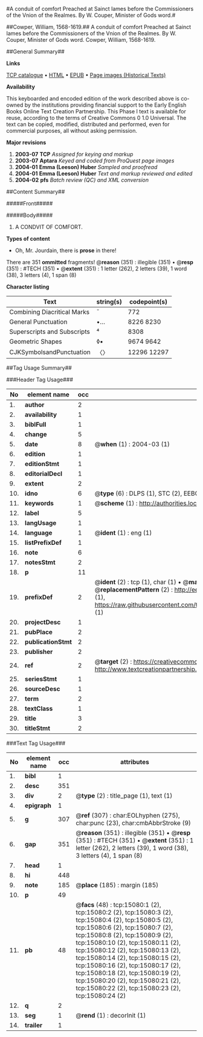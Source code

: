 #A conduit of comfort Preached at Sainct Iames before the Commissioners of the Vnion of the Realmes. By W. Couper, Minister of Gods word.#

##Cowper, William, 1568-1619.##
A conduit of comfort Preached at Sainct Iames before the Commissioners of the Vnion of the Realmes. By W. Couper, Minister of Gods word.
Cowper, William, 1568-1619.

##General Summary##

**Links**

[TCP catalogue](http://www.ota.ox.ac.uk/tcp/)  • 
[HTML](http://tei.it.ox.ac.uk/tcp/Texts-HTML/free/A19/A19490.html)  • 
[EPUB](http://tei.it.ox.ac.uk/tcp/Texts-EPUB/free/A19/A19490.epub) • 
[Page images (Historical Texts)](https://data.historicaltexts.jisc.ac.uk/view?pubId=eebo-99849907e&pageId=eebo-99849907e-15080-1)

**Availability**

This keyboarded and encoded edition of the
	       work described above is co-owned by the institutions
	       providing financial support to the Early English Books
	       Online Text Creation Partnership. This Phase I text is
	       available for reuse, according to the terms of Creative
	       Commons 0 1.0 Universal. The text can be copied,
	       modified, distributed and performed, even for
	       commercial purposes, all without asking permission.

**Major revisions**

1. __2003-07__ __TCP__ *Assigned for keying and markup*
1. __2003-07__ __Aptara__ *Keyed and coded from ProQuest page images*
1. __2004-01__ __Emma (Leeson) Huber__ *Sampled and proofread*
1. __2004-01__ __Emma (Leeson) Huber__ *Text and markup reviewed and edited*
1. __2004-02__ __pfs__ *Batch review (QC) and XML conversion*

##Content Summary##

#####Front#####

#####Body#####

1. A CONDVIT
OF COMFORT.

**Types of content**

  * Oh, Mr. Jourdain, there is **prose** in there!

There are 351 **ommitted** fragments! 
 @__reason__ (351) : illegible (351)  •  @__resp__ (351) : #TECH (351)  •  @__extent__ (351) : 1 letter (262), 2 letters (39), 1 word (38), 3 letters (4), 1 span (8)

**Character listing**


|Text|string(s)|codepoint(s)|
|---|---|---|
|Combining             Diacritical Marks|̄|772|
|General Punctuation|•…|8226 8230|
|Superscripts             and Subscripts|⁴|8308|
|Geometric Shapes|◊▪|9674 9642|
|CJKSymbolsandPunctuation|〈〉|12296 12297|

##Tag Usage Summary##

###Header Tag Usage###

|No|element name|occ|attributes|
|---|---|---|---|
|1.|__author__|2||
|2.|__availability__|1||
|3.|__biblFull__|1||
|4.|__change__|5||
|5.|__date__|8| @__when__ (1) : 2004-03 (1)|
|6.|__edition__|1||
|7.|__editionStmt__|1||
|8.|__editorialDecl__|1||
|9.|__extent__|2||
|10.|__idno__|6| @__type__ (6) : DLPS (1), STC (2), EEBO-CITATION (1), PROQUEST (1), VID (1)|
|11.|__keywords__|1| @__scheme__ (1) : http://authorities.loc.gov/ (1)|
|12.|__label__|5||
|13.|__langUsage__|1||
|14.|__language__|1| @__ident__ (1) : eng (1)|
|15.|__listPrefixDef__|1||
|16.|__note__|6||
|17.|__notesStmt__|2||
|18.|__p__|11||
|19.|__prefixDef__|2| @__ident__ (2) : tcp (1), char (1)  •  @__matchPattern__ (2) : ([0-9\-]+):([0-9IVX]+) (1), (.+) (1)  •  @__replacementPattern__ (2) : http://eebo.chadwyck.com/downloadtiff?vid=$1&page=$2 (1), https://raw.githubusercontent.com/textcreationpartnership/Texts/master/tcpchars.xml#$1 (1)|
|20.|__projectDesc__|1||
|21.|__pubPlace__|2||
|22.|__publicationStmt__|2||
|23.|__publisher__|2||
|24.|__ref__|2| @__target__ (2) : https://creativecommons.org/publicdomain/zero/1.0/ (1), http://www.textcreationpartnership.org/docs/. (1)|
|25.|__seriesStmt__|1||
|26.|__sourceDesc__|1||
|27.|__term__|2||
|28.|__textClass__|1||
|29.|__title__|3||
|30.|__titleStmt__|2||


###Text Tag Usage###

|No|element name|occ|attributes|
|---|---|---|---|
|1.|__bibl__|1||
|2.|__desc__|351||
|3.|__div__|2| @__type__ (2) : title_page (1), text (1)|
|4.|__epigraph__|1||
|5.|__g__|307| @__ref__ (307) : char:EOLhyphen (275), char:punc (23), char:cmbAbbrStroke (9)|
|6.|__gap__|351| @__reason__ (351) : illegible (351)  •  @__resp__ (351) : #TECH (351)  •  @__extent__ (351) : 1 letter (262), 2 letters (39), 1 word (38), 3 letters (4), 1 span (8)|
|7.|__head__|1||
|8.|__hi__|448||
|9.|__note__|185| @__place__ (185) : margin (185)|
|10.|__p__|49||
|11.|__pb__|48| @__facs__ (48) : tcp:15080:1 (2), tcp:15080:2 (2), tcp:15080:3 (2), tcp:15080:4 (2), tcp:15080:5 (2), tcp:15080:6 (2), tcp:15080:7 (2), tcp:15080:8 (2), tcp:15080:9 (2), tcp:15080:10 (2), tcp:15080:11 (2), tcp:15080:12 (2), tcp:15080:13 (2), tcp:15080:14 (2), tcp:15080:15 (2), tcp:15080:16 (2), tcp:15080:17 (2), tcp:15080:18 (2), tcp:15080:19 (2), tcp:15080:20 (2), tcp:15080:21 (2), tcp:15080:22 (2), tcp:15080:23 (2), tcp:15080:24 (2)|
|12.|__q__|2||
|13.|__seg__|1| @__rend__ (1) : decorInit (1)|
|14.|__trailer__|1||
